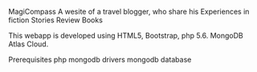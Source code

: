 MagiCompass 
A wesite of a travel blogger, who share his Experiences in fiction Stories
Review Books

This webapp is developed using HTML5, Bootstrap, php 5.6. MongoDB Atlas Cloud.

Prerequisites
php mongodb drivers
mongodb database
